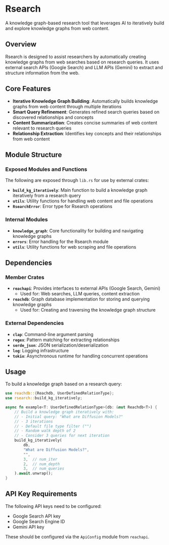 # Rsearch

A knowledge graph-based research tool that leverages AI to iteratively build and explore knowledge graphs from web content.

## Overview

Rsearch is designed to assist researchers by automatically creating knowledge graphs from web searches based on research queries. It uses external search APIs (Google Search) and LLM APIs (Gemini) to extract and structure information from the web.

## Core Features

- **Iterative Knowledge Graph Building**: Automatically builds knowledge graphs from web content through multiple iterations
- **Smart Query Refinement**: Generates refined search queries based on discovered relationships and concepts
- **Content Summarization**: Creates concise summaries of web content relevant to research queries
- **Relationship Extraction**: Identifies key concepts and their relationships from web content

## Module Structure

### Exposed Modules and Functions

The following are exposed through `lib.rs` for use by external crates:

- **`build_kg_iteratively`**: Main function to build a knowledge graph iteratively from a research query
- **`utils`**: Utility functions for handling web content and file operations
- **`RsearchError`**: Error type for Rsearch operations

### Internal Modules

- **`knowledge_graph`**: Core functionality for building and navigating knowledge graphs
- **`errors`**: Error handling for the Rsearch module
- **`utils`**: Utility functions for web scraping and file operations

## Dependencies

### Member Crates
- **`reachapi`**: Provides interfaces to external APIs (Google Search, Gemini)
  - Used for: Web searches, LLM queries, content extraction
- **`reachdb`**: Graph database implementation for storing and querying knowledge graphs
  - Used for: Creating and traversing the knowledge graph structure

### External Dependencies
- **`clap`**: Command-line argument parsing
- **`regex`**: Pattern matching for extracting relationships
- **`serde_json`**: JSON serialization/deserialization
- **`log`**: Logging infrastructure
- **`tokio`**: Asynchronous runtime for handling concurrent operations

## Usage

To build a knowledge graph based on a research query:

```rust
use reachdb::{Reachdb, UserDefinedRelationType};
use rsearch::build_kg_iteratively;

async fn example<T: UserDefinedRelationType>(db: &mut Reachdb<T>) {
    // Build a knowledge graph iteratively with:
    // - Initial query: "What are Diffusion Models?"
    // - 3 iterations
    // - Default file type filter ("")
    // - Random walk depth of 2
    // - Consider 3 queries for next iteration
    build_kg_iteratively(
        db,
        "What are Diffusion Models?",
        "",
        3,  // num_iter
        2,  // num_depth
        3,  // num_queries
    ).await.unwrap();
}
```

## API Key Requirements

The following API keys need to be configured:
- Google Search API key
- Google Search Engine ID
- Gemini API key

These should be configured via the `ApiConfig` module from `reachapi`.
